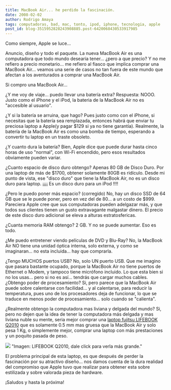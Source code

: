 ```yaml
---
title: MacBook Air... he perdido la fascinación.
date: 2008-02-02
author: Rodrigo Amaya
tags: computadoras, bad, mac, tonto, ipod, iphone, tecnologia, apple
post_id: blog-3515952828243908885.post-6420068430533917985
---
```


Como siempre, Apple se luce...

Anuncio, diseño y todo el paquete. La nueva MacBook Air es una computadora que todo mundo desearia tener... ¿pero a que precio? Y no me refiero a precio monetario... me refiero al fiasco que implica comprar una MacBook Air... veamos una serie de casos no tan fuera de este mundo que afectan a los aventurados a comprar una MacBook Air.

Si compro una MacBook Air...

¿Y me voy de viaje... puedo llevar una batería extra? Respuesta: NOOO. Justo como el iPhone y el iPod, la bateria de la MacBook Air no es "accesible al usuario".

¿Y si la batería se arruina, que hago? Pues justo como con el iPhone, si necesitas que la batería sea remplazada, entonces habrá que enviar tu preciosa laptop a Apple(y pagar $129 si ya no tiene garantía). Realmente, la batería de la MacBook Air es como una bomba de tiempo, esperando a convertir tu laptop en un traste obsoleto.

¿Y cuanto dura la batería? Bien, Apple dice que puede durar hasta cinco horas de uso "normal", con Wi-Fi encendido, pero esos resultados obviamente pueden variar.

¿Cuanto espacio de disco duro obtengo? Apenas 80 GB de Disco Duro. Por una laptop de más de $1700, obtener solamente 80GB es ridículo. Desde mi punto de vista, ese "disco duro" que tiene la MacBook Air, no es un disco duro para laptop. ¡¡¡¡ Es un disco duro para un iPod !!!!

¿Pero le puedo poner más espacio? (corregido) No, hay un disco SSD de 64 GB que se le puede poner, pero en vez del de 80... a un costo de $999. Pareciera Apple cree que sus computadoras pueden adelgazar más, y que todos sus clientes tienen un gusto extravagante malgastar dinero. El precio de este disco duro adicional se eleva a alturas estratosfericas.

¿Cuanta memoria RAM obtengo? 2 GB. Y no se puede aumentar. Eso es todo.

¿Me puedo entretener viendo películas de DVD y Blu-Ray? No, la MacBook Air NO tiene una unidad óptica interna, solo externa, y como se imaginaran... no esta incluida... hay que comprarla.

¿Tengo MUCHOS puertos USB? No, solo UN puerto USB. Que me imagino que pasara bastante ocupado, porque la MacBook Air no tiene puertos de Ethernet o Modem, y tampoco tiene micrófono incluido. Lo que esta bien si no los usas... pero si no es así... tendrás que cargar muchos cables. ¿Obtengo poder de procesamiento? Si, pero parece que la MacBook Air puede sobre calentarse con facilidad... y al calentarse, para reducir la temperatura, pues uno de los procesadores deja de funcionar, lo que se traduce en menos poder de procesamiento... solo cuando se "calienta".

¿Realmente obtengo la computadora mas liviana y delgada del mundo? Si, pero no dejen que la idea de tener la computadora más delgada y mas liviana nuble su mente, seria mejor comprar una [laptop fujitsu LIFEBOOK Q2010](http://www.fujitsu-siemens.com/campaigns/lifebook_q2010/index.html) que es solamente 0.5 mm mas gruesa que la MacBook Air y solo pesa 1 Kg, o simplemente mejor, comprar una laptop con más prestaciones y un poquito pasada de peso.

![](http://www.fujitsu-siemens.com/Resources/67/606398809.jpg)
"Imagen: LIFEBOOK Q2010, dale click para verla más
grande."

El problema principal de esta laptop, es que después de perder la fascinación por su atractivo diseño... nos damos cuenta de la dura realidad del compromiso que Apple tuvo que realizar para obtener esta sobre estilizada y sobre valorada pieza de hardware.

¡Saludos y hasta la próxima!